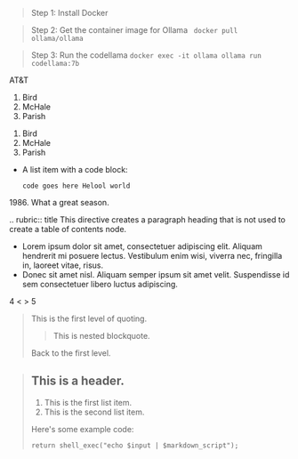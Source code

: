 

> Step 1: Install Docker 

> Step 2: Get the container image for Ollama
	``` docker pull ollama/ollama```

> Step 3: Run the codellama 
	``` docker exec -it ollama ollama run codellama:7b ``` 

AT&T

<ol>
<li>Bird</li>
<li>McHale</li>
<li>Parish</li>
</ol>

1.  Bird
88.  McHale
5.  Parish

*   A list item with a code block:

        code goes here Helool world 

1986\. What a great season.

.. rubric:: title
This directive creates a paragraph heading that is not used to create a table of contents node.


*   Lorem ipsum dolor sit amet, consectetuer adipiscing elit.
Aliquam hendrerit mi posuere lectus. Vestibulum enim wisi,
viverra nec, fringilla in, laoreet vitae, risus.
*   Donec sit amet nisl. Aliquam semper ipsum sit amet velit.
Suspendisse id sem consectetuer libero luctus adipiscing.

 4 < > 5  

 > This is the first level of quoting.
>
> > This is nested blockquote.
>
> Back to the first level.


> ## This is a header.
> 
> 1.   This is the first list item.
> 2.   This is the second list item.
> 
> Here's some example code:
> 
>     return shell_exec("echo $input | $markdown_script");

